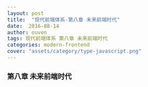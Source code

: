 ```yaml
---
layout: post
title:  "现代前端体系-第八章 未来前端时代"
date:  2016-08-14
author: ouven
tags: 现代前端体系 第八章 未来前端时代
categories: modern-frontend
cover: "assets/category/type-javascript.png"
---
```


### 第八章 未来前端时代


